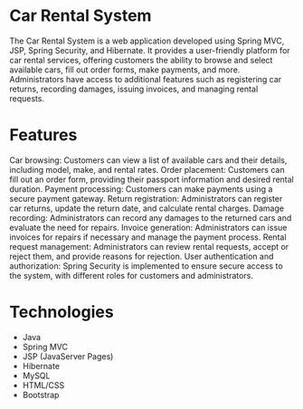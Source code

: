 # Car Rental System
The Car Rental System is a web application developed using Spring MVC, JSP, Spring Security, and Hibernate. It provides a user-friendly platform for car rental services, offering customers the ability to browse and select available cars, fill out order forms, make payments, and more. Administrators have access to additional features such as registering car returns, recording damages, issuing invoices, and managing rental requests.

# Features
Car browsing: Customers can view a list of available cars and their details, including model, make, and rental rates.
Order placement: Customers can fill out an order form, providing their passport information and desired rental duration.
Payment processing: Customers can make payments using a secure payment gateway.
Return registration: Administrators can register car returns, update the return date, and calculate rental charges.
Damage recording: Administrators can record any damages to the returned cars and evaluate the need for repairs.
Invoice generation: Administrators can issue invoices for repairs if necessary and manage the payment process.
Rental request management: Administrators can review rental requests, accept or reject them, and provide reasons for rejection.
User authentication and authorization: Spring Security is implemented to ensure secure access to the system, with different roles for customers and administrators.
# Technologies 
- Java
- Spring MVC
- JSP (JavaServer Pages)
- Hibernate
- MySQL
- HTML/CSS
- Bootstrap
